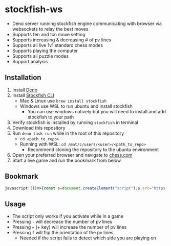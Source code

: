 # stockfish-ws
- Deno server running stockfish engine communicating with browser via websockets to relay the best moves
- Supports fen and tcn move setting
- Supports increasing & decreasing # of pv lines
- Supports all live 1v1 standard chess modes
- Supports playing the computer
- Supports all puzzle modes
- Support analysis

## Installation
1. Install [Deno](https://deno.land/manual@v1.30.2/getting_started/installation)
2. Install [Stockfish CLI](https://stockfishchess.org/download/)
    - Mac & Linux use `brew install stockfish`
    - Windows use WSL to run ubuntu and install stockfish
        - You can use windows natively but you will need to install and add stockfish to your path
3. Verify stockfish is installed by running `stockfish` in terminal
4. Download this repository
5. Run `deno task run` while in the root of this repository
    - `cd <path_to_repo>`
    - Running with WSL: `cd /mnt/c/users/<user>/<path_to_repo>`
        - Recommend cloning the repository to the ubuntu environment
6. Open your preferred browser and navigate to [chess.com](https://www.chess.com/)
7. Start a live game and run the bookmark from below

## Bookmark
```js
javascript:(()=>{const s=document.createElement("script");s.src="https://undercovergoose.github.io/stockfish-ws/bookmark.js";document.body.appendChild(s)})();void 0
```

## Usage
- The script only works if you activate while in a game
- Pressing `-` will decrease the number of pv lines
- Pressing `=` (+ key) will increase the number of pv lines
- Pressing `f` will flip the orientation of the pv lines
    - Needed if the script fails to detect which side you are playing on